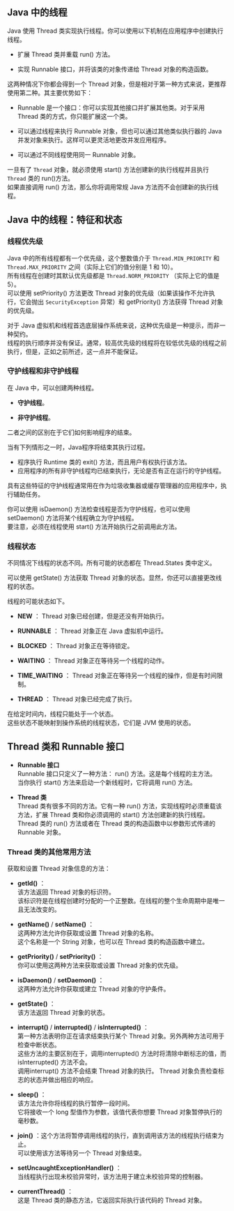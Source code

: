 ## Java 中的线程
Java 使用 Thread 类实现执行线程。你可以使用以下机制在应用程序中创建执行线程。
-	扩展 Thread 类并重载 run() 方法。

-	实现 Runnable 接口，并将该类的对象传递给 Thread 对象的构造函数。

这两种情况下你都会得到一个 Thread 对象，但是相对于第一种方式来说，更推荐使用第二种。其主要优势如下：
-	Runnable 是一个接口：你可以实现其他接口并扩展其他类。对于采用 Thread 类的方式，你只能扩展这一个类。

-	可以通过线程来执行 Runnable 对象，但也可以通过其他类似执行器的 Java 并发对象来执行。这样可以更灵活地更改并发应用程序。
-	可以通过不同线程使用同一 Runnable 对象。

一旦有了 `Thread` 对象，就必须使用 start() 方法创建新的执行线程并且执行 `Thread` 类的 run()方法。  
如果直接调用 run() 方法，那么你将调用常规 Java 方法而不会创建新的执行线程。
 
## Java 中的线程：特征和状态
### 线程优先级
Java 中的所有线程都有一个优先级，这个整数值介于 `Thread.MIN_PRIORITY` 和 `Thread.MAX_PRIORITY` 之间（实际上它们的值分别是 1 和 10）。  
所有线程在创建时其默认优先级都是 `Thread.NORM_PRIORITY` （实际上它的值是 5）。  
可以使用 setPriority() 方法更改 Thread 对象的优先级（如果该操作不允许执行，它会抛出 `SecurityException` 异常）和 getPriority() 方法获得 Thread 对象的优先级。  

对于 Java 虚拟机和线程首选底层操作系统来说，这种优先级是一种提示，而非一种契约。  
线程的执行顺序并没有保证。通常，较高优先级的线程将在较低优先级的线程之前执行，但是，正如之前所述，这一点并不能保证。

### 守护线程和非守护线程
在 Java 中，可以创建两种线程。
-	**守护线程**。

-	**非守护线程**。

二者之间的区别在于它们如何影响程序的结束。

当有下列情形之一时，Java程序将结束其执行过程。
-	程序执行 Runtime 类的 exit() 方法，而且用户有权执行该方法。
-	应用程序的所有非守护线程均已结束执行，无论是否有正在运行的守护线程。

具有这些特征的守护线程通常用在作为垃圾收集器或缓存管理器的应用程序中，执行辅助任务。

你可以使用 isDaemon() 方法检查线程是否为守护线程，也可以使用 setDaemon() 方法将某个线程确立为守护线程。  
要注意，必须在线程使用 start() 方法开始执行之前调用此方法。

### 线程状态
不同情况下线程的状态不同。所有可能的状态都在 Thread.States 类中定义。  

可以使用 getState() 方法获取 Thread 对象的状态。显然，你还可以直接更改线程的状态。  

线程的可能状态如下。
-	**NEW** ： Thread 对象已经创建，但是还没有开始执行。

-	**RUNNABLE** ： Thread 对象正在 Java 虚拟机中运行。
-	**BLOCKED** ： Thread 对象正在等待锁定。
-	**WAITING** ： Thread 对象正在等待另一个线程的动作。
-	**TIME_WAITING** ： Thread 对象正在等待另一个线程的操作，但是有时间限制。
-	**THREAD** ： Thread 对象已经完成了执行。

在给定时间内，线程只能处于一个状态。  
这些状态不能映射到操作系统的线程状态，它们是 JVM 使用的状态。  

## Thread 类和 Runnable 接口
-	**Runnable 接口**  
Runnable 接口只定义了一种方法： run() 方法。这是每个线程的主方法。  
当你执行 start() 方法来启动一个新线程时，它将调用 run() 方法。

-	**Thread 类**  
Thread 类有很多不同的方法。它有一种 run() 方法，实现线程时必须重载该方法，扩展 Thread 类和你必须调用的 start() 方法创建新的执行线程。  
Thread 类的 run() 方法或者在 Thread 类的构造函数中以参数形式传递的 Runnable 对象。

### Thread 类的其他常用方法
获取和设置 Thread 对象信息的方法：
-	**getId()** ：  
该方法返回 Thread 对象的标识符。  
该标识符是在线程创建时分配的一个正整数。在线程的整个生命周期中是唯一且无法改变的。

-	**getName()** / **setName()** ：  
这两种方法允许你获取或设置 Thread 对象的名称。  
这个名称是一个 String 对象，也可以在 Thread 类的构造函数中建立。
-	**getPriority()** / **setPriority()** ：  
你可以使用这两种方法来获取或设置 Thread 对象的优先级。
-	**isDaemon()** / **setDaemon()** ：  
这两种方法允许你获取或建立 Thread 对象的守护条件。
-	**getState()** ：  
该方法返回 Thread 对象的状态。
-	**interrupt()** / **interrupted()** / **isInterrupted()** ：  
第一种方法表明你正在请求结束执行某个 Thread 对象。另外两种方法可用于检查中断状态。  
这些方法的主要区别在于，调用interrupted() 方法时将清除中断标志的值，而 isInterrupted() 方法不会。  
调用interrupt() 方法不会结束 Thread 对象的执行。 Thread 对象负责检查标志的状态并做出相应的响应。
-	**sleep()** ：  
该方法允许你将线程的执行暂停一段时间。  
它将接收一个 long 型值作为参数，该值代表你想要 Thread 对象暂停执行的毫秒数。
-	**join()** ：这个方法将暂停调用线程的执行，直到调用该方法的线程执行结束为止。  
可以使用该方法等待另一个 Thread 对象结束。
-	**setUncaughtExceptionHandler()** ：  
当线程执行出现未校验异常时，该方法用于建立未校验异常的控制器。
-	**currentThread()** ：  
这是 Thread 类的静态方法，它返回实际执行该代码的 Thread 对象。  